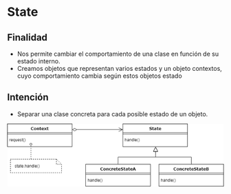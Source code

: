 # State

## Finalidad

* Nos permite cambiar el comportamiento de una clase en función de su estado interno.
* Creamos objetos que representan varios estados y un objeto contextos, cuyo comportamiento cambia según estos objetos estado

## Intención

* Separar una clase concreta para cada posible estado de un objeto.

![State pattern](pattern.png)
